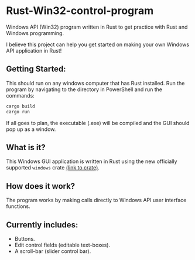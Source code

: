 # Rust-Win32-control-program
Windows API (Win32) program written in Rust to get practice with Rust and Windows programming.

I believe this project can help you get started on making your own Windows API application in Rust!

## Getting Started:
This should run on any windows computer that has Rust installed. 
Run the program by navigating to the directory in PowerShell and run the commands: 
```cmd
cargo build
cargo run
```
If all goes to plan, the executable (.exe) will be compiled and the GUI should pop up as a window.

## What is it?
This Windows GUI application is written in Rust using the new officially supported ``windows`` crate [(link to crate)](https://github.com/microsoft/windows-rs).

## How does it work?
The program works by making calls directly to Windows API user interface functions. 

## Currently includes:
  - Buttons.
  - Edit control fields (editable text-boxes).
  - A scroll-bar (slider control bar).
 
